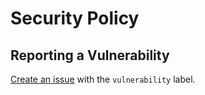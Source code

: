 # Security Policy

## Reporting a Vulnerability

[Create an issue](https://github.com/oakfinch/ts-extra/issues) with the `vulnerability` label.
